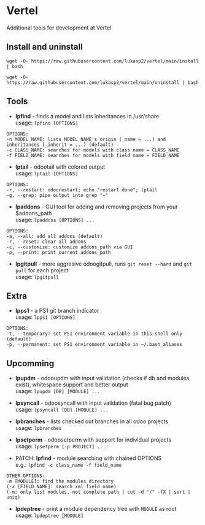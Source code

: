 # Vertel
Additional tools for development at Vertel

## Install and uninstall
```
wget -O- https://raw.githubusercontent.com/lukasp2/vertel/main/install | bash
```
```
wget -O- https://raw.githubusercontent.com/lukasp2/vertel/main/uninstall | bash
```

## Tools
* **lpfind** - finds a model and lists inheritances in /usr/share \
usage: `lpfind [OPTIONS]`
```
OPTIONS:
-n MODEL_NAME: lists MODEL_NAME's origin (_name = ...) and inheritances (_inherit = ...) (default)
-c CLASS_NAME: searches for models with class name = CLASS_NAME
-f FIELD_NAME: searches for models with field name = FIELD_NAME
```

* **lptail** - odootail with colored output \
usage: `lptail [OPTIONS]`
```
OPTIONS:
-r, --restart: odoorestart; echo "restart done"; lptail
-g, --grep: pipe output into grep "~"
```

* **lpaddons** - GUI tool for adding and removing projects from your $addons_path \
usage: `lpaddons [OPTIONS] ...`
```
OPTIONS:
-a, --all: add all addons (default)
-r, --reset: clear all addons
-c, --customize: customize addons_path via GUI
-p, --print: print current addons_path
```

* **lpgitpull** - more aggresive odoogitpull, runs `git reset --hard` and `git pull` for each project \
usage: `lpgitpull`

## Extra
* **lpps1** - a PS1 git branch indicator \
usage: `lpps1 [OPTIONS]`
```
OPTIONS:
-t, --temporary: set PS1 environment variable in this shell only (default)
-p, --permanent: set PS1 environment variable in ~/.bash_aliases
```

## Upcomming
* **lpupdm** - odooupdm with input validation (checks if db and modules exist), whitespace support and better output \
usage: `lpupdm [DB] [MODULE] ...`

* **lpsyncall** - odoosyncall with input validation (fatal bug patch) \
usage: `lpsyncall [DB] [MODULE] ...`

* **lpbranches** - lists checked out branches in all odoo projects \
usage: `lpbranches`

* **lpsetperm** - odoosetperm with support for individual projects \
usage: `lpsetperm [-p PROJECT] ...`

* PATCH: **lpfind** - module searching with chained OPTIONS \
e.g.: `lpfind -c class_name -f field_name`
```
OTHER OPTIONS:
-m [MODULE]: find the modules directory
(-x [FIELD_NAME]: search xml field name)
(-m: only list modules, not complete path | cut -d "/" -fX | sort | uniq)
```

* **lpdeptree** - print a module dependency tree with `MODULE` as root \
usage: `lpdeptree [MODULE]`
